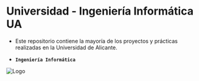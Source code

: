 # Universidad - Ingeniería Informática UA

- Este repositorio contiene la mayoría de los proyectos y prácticas realizadas en la Universidad de Alicante.

- **`Ingeniería Informática`**

![Logo](https://estaticos-cdn.prensaiberica.es/epi/public/file/2021/0928/08/logoua-e96db3c.png)

